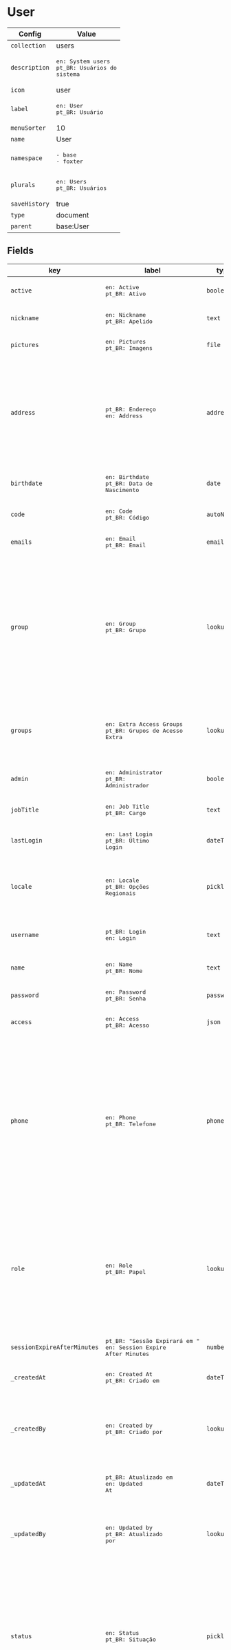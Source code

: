 # User

| Config | Value |
| ------ | ----- |
| `collection` | users |
| `description` | <pre lang="yaml">en: System users<br>pt_BR: Usuários do sistema<br></pre> |
| `icon` | user |
| `label` | <pre lang="yaml">en: User<br>pt_BR: Usuário<br></pre> |
| `menuSorter` | 10 |
| `name` | User |
| `namespace` | <pre lang="yaml">- base<br>- foxter<br></pre> |
| `plurals` | <pre lang="yaml">en: Users<br>pt_BR: Usuários<br></pre> |
| `saveHistory` | true |
| `type` | document |
| `parent` | base:User |
## Fields

| key | label | type | required | list | options | other |
| --- | ----- | ---- | -------- | ---- | ------- | ----- |
| `active` | <pre lang="yaml">en: Active<br>pt_BR: Ativo<br></pre> | `boolean` | `true` | `false` |  | `defaultValue`: true<br>`isSortable`: true<br>`isInherited`: true |
| `nickname` | <pre lang="yaml">en: Nickname<br>pt_BR: Apelido<br></pre> | `text` | `false` | `false` |  | `isInherited`: true |
| `pictures` | <pre lang="yaml">en: Pictures<br>pt_BR: Imagens<br></pre> | `file` | `false` | `true` |  | `wildcard`: (jpg|jpeg)<br>`isInherited`: true |
| `address` | <pre lang="yaml">pt_BR: Endereço<br>en: Address<br></pre> | `address` | `false` | `true` |  | `isSortable`: true<br>`isInherited`: true<br>`isTypeOptionsEditable`: true<br>`typeOptions`: <pre lang="yaml">Casa:<br>  en: Home<br>  pt_BR: Casa<br>Trabalho:<br>  en: Work<br>  pt_BR: Trabalho<br></pre> |
| `birthdate` | <pre lang="yaml">en: Birthdate<br>pt_BR: Data de Nascimento<br></pre> | `date` | `false` | `false` |  | `isSortable`: true<br>`isInherited`: true |
| `code` | <pre lang="yaml">en: Code<br>pt_BR: Código<br></pre> | `autoNumber` | `false` | `false` |  | `isUnique`: true<br>`isSortable`: true<br>`isInherited`: true |
| `emails` | <pre lang="yaml">en: Email<br>pt_BR: Email<br></pre> | `email` | `false` | `true` |  | `isSortable`: true<br>`isInherited`: true |
| `group` | <pre lang="yaml">en: Group<br>pt_BR: Grupo<br></pre> | `lookup` | `true` | `false` |  | `document`: Group<br>`descriptionFields`: <pre lang="yaml">- name<br></pre><br>`inheritedFields`: <pre lang="yaml">- fieldName: office<br>  inherit: always<br>- fieldName: director<br>  inherit: always<br>- fieldName: extension<br>  inherit: until_edited<br></pre><br>`isSortable`: true<br>`isInherited`: true |
| `groups` | <pre lang="yaml">en: Extra Access Groups<br>pt_BR: Grupos de Acesso Extra<br></pre> | `lookup` | `false` | `true` |  | `document`: Group<br>`descriptionFields`: <pre lang="yaml">- name<br></pre><br>`isSortable`: true<br>`isInherited`: true |
| `admin` | <pre lang="yaml">en: Administrator<br>pt_BR: Administrador<br></pre> | `boolean` | `false` | `false` |  | `isInherited`: true |
| `jobTitle` | <pre lang="yaml">en: Job Title<br>pt_BR: Cargo<br></pre> | `text` | `false` | `false` |  | `isSortable`: true<br>`isInherited`: true<br>`normalization`: title |
| `lastLogin` | <pre lang="yaml">en: Last Login<br>pt_BR: Último Login<br></pre> | `dateTime` | `false` | `false` |  | `isSortable`: true<br>`isInherited`: true |
| `locale` | <pre lang="yaml">en: Locale<br>pt_BR: Opções Regionais<br></pre> | `picklist` | `true` | `false` | <pre lang="yaml">pt_BR:<br>  en: pt_BR<br>  pt_BR: pt_BR<br>en:<br>  en: en<br>  pt_BR: en<br></pre> | `minSelected`: 0<br>`maxSelected`: 1<br>`optionsSorter`: asc<br>`isSortable`: true<br>`isInherited`: true<br>`renderAs`: with_scroll |
| `username` | <pre lang="yaml">pt_BR: Login<br>en: Login<br></pre> | `text` | `true` | `false` |  | `isUnique`: true<br>`isSortable`: true<br>`isInherited`: true<br>`normalization`: lower |
| `name` | <pre lang="yaml">en: Name<br>pt_BR: Nome<br></pre> | `text` | `false` | `false` |  | `isSortable`: true<br>`isInherited`: true<br>`normalization`: title |
| `password` | <pre lang="yaml">en: Password<br>pt_BR: Senha<br></pre> | `password` | `false` | `false` |  | `isSortable`: true<br>`isInherited`: true |
| `access` | <pre lang="yaml">en: Access<br>pt_BR: Acesso<br></pre> | `json` | `false` | `false` |  | `isInherited`: true |
| `phone` | <pre lang="yaml">en: Phone<br>pt_BR: Telefone<br></pre> | `phone` | `false` | `true` |  | `isSortable`: true<br>`isInherited`: true<br>`minItems`: 0<br>`maxItems`: 10<br>`isTypeOptionsEditable`: true<br>`typeOptions`: <pre lang="yaml">Casa:<br>  en: Home<br>  pt_BR: Casa<br>Celular:<br>  pt_BR: Celular<br>  en: Mobile<br>Trabalho:<br>  en: Work<br>  pt_BR: Trabalho<br>Fax:<br>  en: Fax<br>  pt_BR: Fax<br></pre> |
| `role` | <pre lang="yaml">en: Role<br>pt_BR: Papel<br></pre> | `lookup` | `true` | `false` |  | `document`: Role<br>`descriptionFields`: <pre lang="yaml">- name<br></pre><br>`inheritedFields`: <pre lang="yaml">- fieldName: admin<br>  inherit: always<br>- inherit: always<br>  fieldName: access<br></pre><br>`isSortable`: true<br>`isInherited`: true |
| `sessionExpireAfterMinutes` | <pre lang="yaml">pt_BR: "Sessão Expirará em "<br>en: Session Expire After Minutes<br></pre> | `number` | `false` | `false` |  | `isSortable`: true<br>`isInherited`: true |
| `_createdAt` | <pre lang="yaml">en: Created At<br>pt_BR: Criado em<br></pre> | `dateTime` | `false` | `false` |  | `isSortable`: true<br>`isInherited`: true |
| `_createdBy` | <pre lang="yaml">en: Created by<br>pt_BR: Criado por<br></pre> | `lookup` | `false` | `false` |  | `document`: User<br>`descriptionFields`: <pre lang="yaml">- name<br>- group.name<br></pre><br>`isSortable`: true<br>`isInherited`: true |
| `_updatedAt` | <pre lang="yaml">pt_BR: Atualizado em<br>en: Updated At<br></pre> | `dateTime` | `false` | `false` |  | `isSortable`: true<br>`isInherited`: true |
| `_updatedBy` | <pre lang="yaml">en: Updated by<br>pt_BR: Atualizado por<br></pre> | `lookup` | `false` | `false` |  | `document`: User<br>`descriptionFields`: <pre lang="yaml">- name<br>- group.name<br></pre><br>`isInherited`: true |
| `status` | <pre lang="yaml">en: Status<br>pt_BR: Situação<br></pre> | `picklist` | `false` | `false` | <pre lang="yaml">online:<br>  en: Online<br>  pt_BR: Online<br>  sort: 1<br>away:<br>  en: Away<br>  pt_BR: Ausente<br>  sort: 2<br>busy:<br>  en: Busy<br>  pt_BR: Ocupado<br>  sort: 3<br>offline:<br>  en: Offline<br>  pt_BR: Desconectado<br>  sort: 4<br></pre> | `minSelected`: 0<br>`maxSelected`: 1<br>`optionsSorter`: sort<br>`isSortable`: true<br>`isInherited`: true<br>`renderAs`: without_scroll |
| `_user` | <pre lang="yaml">en: User<br>pt_BR: Usuário<br></pre> | `lookup` | `false` | `true` |  | `document`: User<br>`descriptionFields`: <pre lang="yaml">- name<br>- group.name<br>- active<br></pre><br>`detailFields`: <pre lang="yaml">- phone<br>- emails<br></pre><br>`isSortable`: true<br>`isInherited`: true |
| `targetQueue` | <pre lang="yaml">en: Target Queue<br>pt_BR: Roleta<br></pre> | `lookup` | `false` | `false` |  | `document`: Queue<br>`descriptionFields`: <pre lang="yaml">- name<br></pre><br>`isSortable`: true |
| `induction` | <pre lang="yaml">pt_BR: Integração<br>en: Induction<br></pre> | `date` | `false` | `false` |  |  |
| `inductionStatus` | <pre lang="yaml">en: Induction Status<br>pt_BR: Situação da Integração<br></pre> | `picklist` | `false` | `false` | <pre lang="yaml">Agendado:<br>  en: Scheduled<br>  pt_BR: Agendado<br>Realizado:<br>  en: Done<br>  pt_BR: Realizado<br>Não compareceu:<br>  pt_BR: Não compareceu<br>  en: Missed<br></pre> | `minSelected`: 0<br>`maxSelected`: 1<br>`optionsSorter`: asc<br>`isSortable`: true<br>`renderAs`: with_scroll |
| `documents` | <pre lang="yaml">en: Documents<br>pt_BR: Documentação<br></pre> | `file` | `false` | `true` |  |  |
| `director` | <pre lang="yaml">en: Director<br>pt_BR: Diretor<br></pre> | `lookup` | `false` | `false` |  | `document`: User<br>`descriptionFields`: <pre lang="yaml">- nickname<br></pre><br>`detailFields`: <pre lang="yaml">- emails<br>- phone<br></pre><br>`inheritedFields`: <pre lang="yaml">- fieldName: targetQueue<br>  inherit: always<br></pre><br>`isSortable`: true<br>`access`: Directors |
| `temporaryBadge` | <pre lang="yaml">en: Temporary Badge<br>pt_BR: Crachá Provisório<br></pre> | `boolean` | `true` | `false` |  | `isSortable`: true |
| `badge` | <pre lang="yaml">en: Badge<br>pt_BR: Crachá<br></pre> | `picklist` | `false` | `false` | <pre lang="yaml">Solicitado pelo Usuário:<br>  en: Requested by User<br>  pt_BR: Solicitado pelo Usuário<br>Em Produção:<br>  en: In Production<br>  pt_BR: Em Produção<br>Entregue:<br>  pt_BR: Entregue<br>  en: Delivered<br></pre> | `maxSelected`: 1<br>`renderAs`: with_scroll |
| `recruitedBy` | <pre lang="yaml">en: Recruited By<br>pt_BR: Setor Captação<br></pre> | `picklist` | `false` | `false` | <pre lang="yaml">RH Foxter:<br>  pt_BR: RH Foxter<br>  en: Foxter HR<br>Consultoria Haag:<br>  en: Haag Consulting<br>  pt_BR: Consultoria Haag<br>Gerente:<br>  en: Manager<br>  pt_BR: Gerente<br></pre> | `maxSelected`: 1<br>`optionsSorter`: asc<br>`renderAs`: with_scroll |
| `recruitmentChannel` | <pre lang="yaml">en: Recruitment Channel<br>pt_BR: Canal<br></pre> | `text` | `false` | `false` |  |  |
| `businessCards` | <pre lang="yaml">en: Business Cards<br>pt_BR: Cartão de Visita<br></pre> | `picklist` | `false` | `false` | <pre lang="yaml">Entregue:<br>  en: Delivered<br>  pt_BR: Entregue<br>Solicitado pelo Usuário:<br>  en: Requested by User<br>  pt_BR: Solicitado pelo Usuário<br>Em Produção:<br>  en: In Production<br>  pt_BR: Em Produção<br></pre> | `maxSelected`: 1<br>`renderAs`: with_scroll |
| `contract` | <pre lang="yaml">en: Employment Status<br>pt_BR: Situação de Trabalho<br></pre> | `picklist` | `false` | `false` | <pre lang="yaml">Funcionário:<br>  en: Employee<br>  pt_BR: Funcionário<br>Estagiário:<br>  en: Trainee<br>  pt_BR: Estagiário<br>Pendente:<br>  en: Pending<br>  pt_BR: Pendente<br>Isento:<br>  en: Exempt<br>  pt_BR: Isento<br>CRECI:<br>  en: CRECI<br>  pt_BR: CRECI<br>Estágio CRECI:<br>  pt_BR: Estágio CRECI<br>  en: CRECI Internship<br></pre> | `maxSelected`: 1<br>`renderAs`: with_scroll |
| `autonomous` | <pre lang="yaml">en: Autonomous Declaration<br>pt_BR: Declaração de Autônomo<br></pre> | `picklist` | `false` | `false` | <pre lang="yaml">Assinada:<br>  en: Signed<br>  pt_BR: Assinada<br>Pendente:<br>  pt_BR: Pendente<br>  en: Pending<br></pre> | `maxSelected`: 1<br>`renderAs`: with_scroll |
| `contractStatus` | <pre lang="yaml">en: Contract Status<br>pt_BR: Situação do Contrato<br></pre> | `picklist` | `false` | `false` | <pre lang="yaml">Assinado:<br>  en: Signed<br>  pt_BR: Assinado<br>Pronto:<br>  en: Ready<br>  pt_BR: Pronto<br></pre> | `minSelected`: 0<br>`maxSelected`: 1<br>`optionsSorter`: asc<br>`renderAs`: with_scroll |
| `cpf` | <pre lang="yaml">en: CPF<br>pt_BR: CPF<br></pre> | `text` | `false` | `false` |  |  |
| `canViewPhone` | <pre lang="yaml">en: Can View Phone<br>pt_BR: Pode Visualizar Telefone<br></pre> | `boolean` | `false` | `false` |  |  |
| `document` | <pre lang="yaml">en: Document<br>pt_BR: Documento<br></pre> | `text` | `false` | `false` |  |  |
| `documentType` | <pre lang="yaml">en: Document Type<br>pt_BR: Tipo do Documento<br></pre> | `picklist` | `false` | `false` | <pre lang="yaml">Prot Estágio Inscrição:<br>  pt_BR: Prot. Estágio Inscrição<br>  en: Internship Inscription Protocol<br>Prot Estágio Renovação:<br>  en: Internship Renovation Protocol<br>  pt_BR: Prot. Estágio Renovação<br>Carteira Estágio:<br>  en: Internship Number<br>  pt_BR: Carteira Estágio<br>Prot Inscrição Principal:<br>  pt_BR: Prot. Inscrição Principal<br>  en: Main Inscription Protocol<br>Carteira CRECI:<br>  en: CRECI Number<br>  pt_BR: Carteira CRECI<br></pre> | `maxSelected`: 1<br>`renderAs`: with_scroll |
| `documentNotes` | <pre lang="yaml">en: Document Notes<br>pt_BR: Observação do Documento<br></pre> | `text` | `false` | `false` |  |  |
| `exitMotiveManager` | <pre lang="yaml">en: Exit Motive Managaer<br>pt_BR: Motivo da Saída (Solicitação do Gerente)<br></pre> | `picklist` | `false` | `false` | <pre lang="yaml">Outra Imobiliária:<br>  pt_BR: Outra Imobiliária<br>Mudança de Ramo:<br>  pt_BR: Mudança de Ramo<br>Mudança de Cidade:<br>  pt_BR: Mudança de Cidade<br>Saída com o Gerente Atual:<br>  pt_BR: Saída com o Gerente Atual<br>Desentendimento com o Gerente:<br>  pt_BR: Desentendimento com o Gerente<br>Desentendimento com a Equipe:<br>  pt_BR: Desentendimento com a Equipe<br>Desentendimento com Colega:<br>  pt_BR: Desentendimento com Colega<br>Inadequação às normas da Empresa:<br>  pt_BR: Inadequação às normas da Empresa<br>Vendas fora da Empresa:<br>  pt_BR: Vendas fora da Empresa<br>Inadaptação ao Segmento:<br>  pt_BR: Inadaptação ao Segmento<br>Doença:<br>  pt_BR: Doença<br>Problemas Familiares:<br>  pt_BR: Problemas Familiares<br></pre> | `maxSelected`: 1 |
| `exitMotiveBroker` | <pre lang="yaml">en: Exit Motive Managaer<br>pt_BR: Motivo da Saída (Solicitação do Corretor)<br></pre> | `picklist` | `false` | `false` | <pre lang="yaml">Outra Imobiliária:<br>  pt_BR: Outra Imobiliária<br>Mudança de Ramo:<br>  pt_BR: Mudança de Ramo<br>Mudança de Cidade:<br>  pt_BR: Mudança de Cidade<br>Saída com o Gerente Atual:<br>  pt_BR: Saída com o Gerente Atual<br>Desentendimento com o Gerente:<br>  pt_BR: Desentendimento com o Gerente<br>Desentendimento com a Equipe:<br>  pt_BR: Desentendimento com a Equipe<br>Desentendimento com Colega:<br>  pt_BR: Desentendimento com Colega<br>Inadequação às normas da Empresa:<br>  pt_BR: Inadequação às normas da Empresa<br>Vendas fora da Empresa:<br>  pt_BR: Vendas fora da Empresa<br>Inadaptação ao Segmento:<br>  pt_BR: Inadaptação ao Segmento<br>Doença:<br>  pt_BR: Doença<br>Problemas Familiares:<br>  pt_BR: Problemas Familiares<br></pre> | `maxSelected`: 1 |
| `expire` | <pre lang="yaml">en: Expire<br>pt_BR: Validade<br></pre> | `date` | `false` | `false` |  |  |
| `fullName` | <pre lang="yaml">en: Full Name<br>pt_BR: Nome Completo<br></pre> | `text` | `false` | `false` |  | `isSortable`: true<br>`normalization`: title |
| `type` | <pre lang="yaml">en: Type<br>pt_BR: Tipo<br></pre> | `text` | `false` | `false` |  | `defaultValue`: user |
